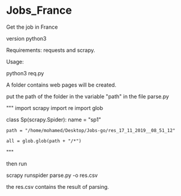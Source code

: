 # Jobs_France
Get the job in France

version python3

Requirements: requests and scrapy.

Usage:

python3 req.py

A folder contains web pages will be created.

put the path of the folder in the variable "path" in the file parse.py 

"""
import scrapy
import re
import glob


class Sp(scrapy.Spider):
    name = "sp1"

    path = "/home/mohamed/Desktop/Jobs-go/res_17_11_2019__08_51_12"
    
    all = glob.glob(path + "/*")

"""

then run

scrapy runspider parse.py -o res.csv

the res.csv contains the result of parsing.
